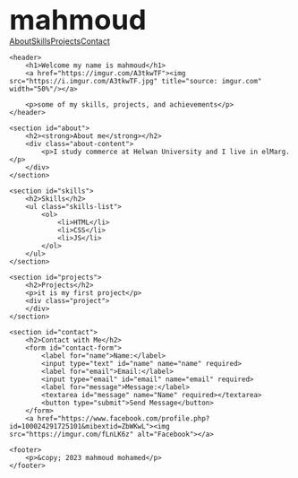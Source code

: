 <html>
    <head>
        <meta charset="utf-8">
        <meta name="viewport" content="width=device-width, initial-scale=1.0">
        <title>my profile</title>
        <style>
          /* For mobile phones: */
[class*="col-"] {
  width: 100%;
}

@media only screen and (min-width: 600px) {
  /* For tablets: */
  .col-s-1 {width: 8.33%;}
  .col-s-2 {width: 16.66%;}
  .col-s-3 {width: 25%;}
  .col-s-4 {width: 33.33%;}
  .col-s-5 {width: 41.66%;}
  .col-s-6 {width: 50%;}
  .col-s-7 {width: 58.33%;}
  .col-s-8 {width: 66.66%;}
  .col-s-9 {width: 75%;}
  .col-s-10 {width: 83.33%;}
  .col-s-11 {width: 91.66%;}
  .col-s-12 {width: 100%;}
}

@media only screen and (min-width: 768px) {
  /* For desktop: */
  .col-1 {width: 8.33%;}
  .col-2 {width: 16.66%;}
  .col-3 {width: 25%;}
  .col-4 {width: 33.33%;}
  .col-5 {width: 41.66%;}
  .col-6 {width: 50%;}
  .col-7 {width: 58.33%;}
  .col-8 {width: 66.66%;}
  .col-9 {width: 75%;}
  .col-10 {width: 83.33%;}
  .col-11 {width: 91.66%;}
  .col-12 {width:100%;}
}

	/* Navigation Bar */
nav {
  background-color: blue;
  color: red;
  padding: 10px;
}
.logo {
  font-size: 50px;
  font-weight: bold;
  margin-right: 40px;
}
.nav-links {
  list-style-type: none;
  margin: 0;
  padding: 0;
  display: flex;
}

.nav-links li {
  margin-right: 50px;
}

.nav-links li a {
  color: #131414;
  text-decoration: none;
}

/* Hero Section */
header {
  background-color: #f2f2f2;
  padding: 50px;
  text-align: center;
}

/* About Me Section *
#about {
  padding: 10px;
  text-align: center;
}

/* Skills Section */
#skills {
  padding: 10px;
  background-color: #f2f2f2;;
  text-align: center;
}

.skills-list {
  list-style-type: none;
  padding: 0;
}

.skills-list li {
  display: inline-block;
  margin: 0 10px;
}

/* Projects Section */
#projects {
  padding: 50px;
  text-align: center;
}

.project {
  margin-bottom: 20px;
}

.project a {
  display: block;
  margin-top: 10px;
}

/* Contact Section */
#contact {
  padding: 10px;
  text-align: center;
  background-color:  #f2f2f2;
}

#contact-form {
  display: flex;
  flex-direction: column;
  align-items: center;
  
}

#contact-form label {
  margin-bottom: 10px;
}

#contact-form input,
#contact-form textarea {
  width: 40%;
  padding: 10px;
  margin-bottom: 10px;
  box-sizing: border-box;
}

#contact-form button {
  background-color: #4b4747;
  color: #030303;
  border: blue;
  padding: 10px 10px;
  cursor: pointer;
}

/* Footer */
footer {
  background-color: #8fb3f7;
  color: #0a0a0a;
  padding: 20px;
  text-align: center;
}
@media screen and (max-width: 480px) {
    /*CSS MOBILE DEVICE */
}
@media screen and (min-width: 1024px) {
    /* CSS LAPTOP */
}
        </style>
</head>
    <nav>
        <div class="logo">mahmoud</div>
        <ul class="nav-links">
            <li><a href="#about">About</a></li>
            <li><a href="#skills">Skills</a></li>
            <li><a href="#projects">Projects</a></li>
            <li><a href="#contact">Contact</a></li>
        </ul>
    </nav>

    <header>
        <h1>Welcome my name is mahmoud</h1>
        <a href="https://imgur.com/A3tkwTF"><img src="https://i.imgur.com/A3tkwTF.jpg" title="source: imgur.com" width="50%"/></a>

        <p>some of my skills, projects, and achievements</p>
    </header>

    <section id="about">
        <h2><strong>About me</strong></h2>
        <div class="about-content">
            <p>I study commerce at Helwan University and I live in elMarg.</p>
        </div>
    </section>

    <section id="skills">
        <h2>Skills</h2>
        <ul class="skills-list">
            <ol>
                <li>HTML</li>
                <li>CSS</li>
                <li>JS</li>
            </ol>
        </ul>
    </section>

    <section id="projects">
        <h2>Projects</h2>
        <p>it is my first project</p>
        <div class="project">    
        </div>
    </section>

    <section id="contact">
        <h2>Contact with Me</h2>
        <form id="contact-form">
            <label for="name">Name:</label>
            <input type="text" id="name" name="name" required>
            <label for="email">Email:</label>
            <input type="email" id="email" name="email" required>
            <label for="message">Message:</label>
            <textarea id="message" name="Name" required></textarea>
            <button type="submit">Send Message</button>
        </form>
        <a href="https://www.facebook.com/profile.php?id=100024291725101&mibextid=ZbWKwL"><img src="https://imgur.com/fLnLK6z" alt="Facebook"></a>

    <footer>
        <p>&copy; 2023 mahmoud mohamed</p>
    </footer>
